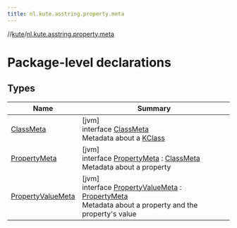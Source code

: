 ```yaml
---
title: nl.kute.asstring.property.meta
---
```

//[kute](../../index.html)/[nl.kute.asstring.property.meta](index.html)



# Package-level declarations



## Types


| Name | Summary |
|---|---|
| [ClassMeta](-class-meta/index.html) | [jvm]<br>interface [ClassMeta](-class-meta/index.html)<br>Metadata about a [KClass](https://kotlinlang.org/api/latest/jvm/stdlib/kotlin.reflect/-k-class/index.html) |
| [PropertyMeta](-property-meta/index.html) | [jvm]<br>interface [PropertyMeta](-property-meta/index.html) : [ClassMeta](-class-meta/index.html)<br>Metadata about a property |
| [PropertyValueMeta](-property-value-meta/index.html) | [jvm]<br>interface [PropertyValueMeta](-property-value-meta/index.html) : [PropertyMeta](-property-meta/index.html)<br>Metadata about a property and the property's value |

